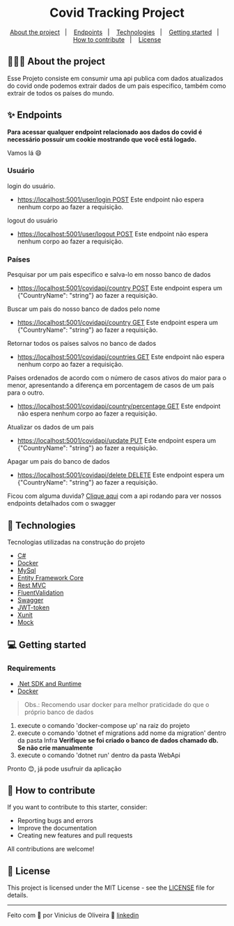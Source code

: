 <h1 align="center">
  Covid Tracking Project
</h1>

<p align="center">
  <a href="#%EF%B8%8F-about-the-project">About the project</a>&nbsp;&nbsp;&nbsp;|&nbsp;&nbsp;&nbsp;
  <a href="#✨-Endpoints">Endpoints</a>&nbsp;&nbsp;&nbsp;|&nbsp;&nbsp;&nbsp;
  <a href="#-technologies">Technologies</a>&nbsp;&nbsp;&nbsp;|&nbsp;&nbsp;&nbsp;
  <a href="#-getting-started">Getting started</a>&nbsp;&nbsp;&nbsp;|&nbsp;&nbsp;&nbsp;
  <a href="#-how-to-contribute">How to contribute</a>&nbsp;&nbsp;&nbsp;|&nbsp;&nbsp;&nbsp;
  <a href="#-license">License</a>
</p>

## 💇🏻‍♂️ About the project

Esse Projeto consiste em consumir uma api publica com dados atualizados do covid onde podemos extrair dados de um pais especifico, também como extrair de todos os países do mundo.

## ✨ Endpoints


**Para acessar qualquer endpoint relacionado aos dados do covid é necessário possuir um cookie mostrando que você está logado.**

Vamos lá 😄

### Usuário
login do usuário.
- [https://localhost:5001/user/login POST](https://localhost:5001/user/login) Este endpoint não espera nenhum corpo ao fazer a requisição.

logout do usuário
- [https://localhost:5001/user/logout POST](https://localhost:5001/user/logout) Este endpoint não espera nenhum corpo ao fazer a requisição.

### Países
Pesquisar por um pais especifico e salva-lo em nosso banco de dados
- [https://localhost:5001/covidapi/country POST](https://localhost:5001/covidapi/country) Este endpoint espera um {"CountryName": "string"} ao fazer a requisição.

Buscar um pais do nosso banco de dados pelo nome
- [https://localhost:5001/covidapi/country GET](https://localhost:5001/covidapi/country) Este endpoint espera um {"CountryName": "string"} ao fazer a requisição.

Retornar todos os países salvos no banco de dados
- [https://localhost:5001/covidapi/countries GET](https://localhost:5001/covidapi/countries) Este endpoint não espera nenhum corpo ao fazer a requisição.

Países ordenados de acordo com o número de casos ativos do maior 
para o menor, apresentando a diferença em porcentagem de casos de um país para o 
outro.
- [https://localhost:5001/covidapi/country/percentage GET](https://localhost:5001/covidapi/country/percentage) Este endpoint não espera nenhum corpo ao fazer a requisição.

Atualizar os dados de um pais
- [https://localhost:5001/covidapi/update PUT](https://localhost:5001/covidapi/update) Este endpoint espera um {"CountryName": "string"} ao fazer a requisição.

Apagar um pais do banco de dados
- [https://localhost:5001/covidapi/delete DELETE](https://localhost:5001/covidapi/delete) Este endpoint espera um {"CountryName": "string"} ao fazer a requisição.

Ficou com alguma duvida? [Clique aqui](https://localhost:5001/swagger/index.html) com a api rodando para ver nossos endpoints detalhados com o swagger


## 🚀 Technologies

Tecnologias utilizadas na construção do projeto 

- [C#](https://docs.microsoft.com/pt-br/dotnet/csharp/)
- [Docker](https://docs.docker.com/get-started/)
- [MySql](https://dev.mysql.com/doc/dev/connector-net/8.0/html/connector-net-reference.htm)
- [Entity Framework Core](https://dev.mysql.com/doc/connector-net/en/connector-net-introduction.html)
- [Rest MVC](https://docs.microsoft.com/pt-br/aspnet/mvc/overview/getting-started/introduction/getting-started)
- [FluentValidation](https://docs.fluentvalidation.net/en/latest/aspnet.html)
- [Swagger](https://swagger.io/docs/)
- [JWT-token](https://github.com/AzureAD/azure-activedirectory-identitymodel-extensions-for-dotnet)
- [Xunit](https://xunit.net/)
- [Mock](https://github.com/Moq/moq4/wiki/Quickstart)

## 💻 Getting started

### Requirements

- [.Net SDK and Runtime](https://dotnet.microsoft.com/download)
- [Docker](https://www.docker.com/products/docker-desktop)

> Obs.: Recomendo usar docker para melhor praticidade do que o próprio banco de dados

1. execute o comando 'docker-compose up' na raiz do projeto
2. execute o comando 'dotnet ef migrations add nome da migration' dentro da pasta Infra
**Verifique se foi criado o banco de dados chamado db. Se não crie manualmente**
3. execute o comando 'dotnet run' dentro da pasta WebApi

Pronto 😊, já pode usufruir da aplicação

## 🤔 How to contribute


If you want to contribute to this starter, consider:

- Reporting bugs and errors
- Improve the documentation
- Creating new features and pull requests

All contributions are welcome!


## 📝 License

This project is licensed under the MIT License - see the [LICENSE](LICENSE) file for details.

---

Feito com 💙 por Vinicius de Oliveira 👋 [linkedin](https://www.linkedin.com/in/vinicius-de-oliveira-2273821a0/)
